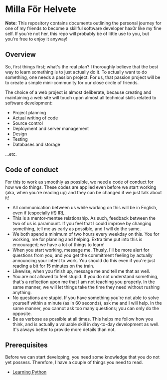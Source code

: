 # Milla För Helvete

**Note:** This repository contains documents outlining the personal journey for
one of my friends to become a skillful software developer hax0r like my fine
self. If you're not her, this repo will probably be of little use to you, but
you're free to enjoy it anyway!

## Overview

So, first things first; what's the real plan? I thoroughly believe that the
best way to learn something is to just actually do it. To actually want to do
something, one needs a passion project. For us, that passion project will be to
create a simple mini-community for our close circle of friends.

The choice of a web project is almost deliberate, because creating and
maintaining a web site will touch upon almost all technical skills related to
software development:

* Project planning
* Actual writing of code
* Source control
* Deployment and server management
* Design
* Testing
* Databases and storage

...etc.

## Code of conduct

For this to work as smoothly as possible, we need a code of conduct for how we
do things. These codes are applied even before we start working (aka, when
you're reading up) and they can be changed if we just talk about it!

* All communication between us while working on this will be in English, even
  if (especially if!) IRL.
* This is a mentor-mentee relationship. As such, feedback between the two of us
  is paramount. If you feel that I could improve by changing something, tell me
  as early as possible, and I will do the same.
* We both spend a minimum of two hours every weekday on this. You for working,
  me for planning and helping. Extra time put into this is encouraged; we have
  a lot of things to learn!
* When you start working, message me. Thusly, I'll be more alert for questions
  from you, and you get the commitment feeling by actually announcing your
  intent to work. You should do this even if you're just reading a bit for 15
  minutes on the train.
* Likewise, when you finish up, message me and tell me that as well.
* You are not allowed to feel stupid. If you do not understand something,
  that's a reflection upon me that I am not teaching you properly. In the same
  manner, we will let things take the time they need without rushing anything.
* No questions are stupid. If you have something you're not able to solve
  yourself within a minute (as in 60 seconds), ask me and I will help. In the
  same manner, you cannot ask too many questions; you can only do the opposite.
* Be as verbose as possible at all times. This helps me follow how you think,
  and is actually a valuable skill in day-to-day development as well. It's
  always better to provide more details than not.


## Prerequisites

Before we can start developing, you need some knowledge that you do not yet
possess. Therefore, I have a couple of things you need to read.

* [Learning Python][python]

[python]: python/

